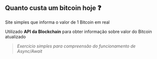 ## Quanto custa um bitcoin hoje :question:

Site simples que informa o valor de 1 Bitcoin em real

Utilizado **API da Blockchain** para obter informação sobre valor do Bitcoin atualizado

> *Exercício simples para compreensão do funcionamento de Async/Await*

